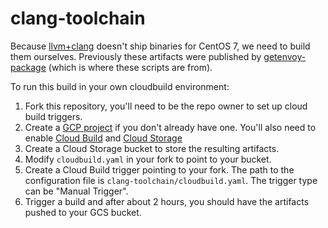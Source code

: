 # clang-toolchain

Because [llvm+clang](https://github.com/llvm/llvm-project/releases) doesn't ship binaries for CentOS 7,
we need to build them ourselves. Previously these artifacts were published by [getenvoy-package](https://github.com/tetratelabs-attic/getenvoy-package/)
(which is where these scripts are from).

To run this build in your own cloudbuild environment:

1. Fork this repository, you'll need to be the repo owner to set up cloud build triggers.
2. Create a [GCP project](https://cloud.google.com/) if you don't already have one. You'll also need to enable
   [Cloud Build](https://cloud.google.com/build) and [Cloud Storage](https://cloud.google.com/storage)
3. Create a Cloud Storage bucket to store the resulting artifacts.
4. Modify `cloudbuild.yaml` in your fork to point to your bucket.
5. Create a Cloud Build trigger pointing to your fork. The path to the configuration file is
   `clang-toolchain/cloudbuild.yaml`. The trigger type can be "Manual Trigger".
6. Trigger a build and after about 2 hours, you should have the artifacts pushed to your GCS bucket.

